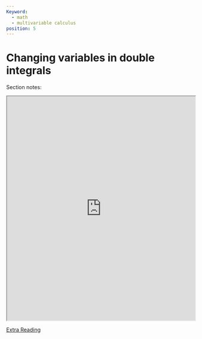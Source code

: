 ```yaml
---
Keyword:
  - math
  - multivariable calculus
position: 5
---
```


# Changing variables in double integrals 

Section notes:
<iframe src="https://drive.google.com/file/d/1FG6g_y6p8mY-bJWvGOxAle8NbQ_O1hyi/preview" width="100%" height="600"></iframe>

[Extra Reading](https://mathinsight.org/double_integral_change_variables_introduction)